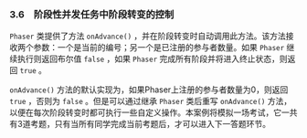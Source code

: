 ### 3.6　阶段性并发任务中阶段转变的控制

`Phaser` 类提供了方法 `onAdvance()` ，并在阶段转变时自动调用此方法。该方法接收两个参数：一个是当前的编号；另一个是已注册的参与者数量。如果 `Phaser` 继续执行则返回布尔值 `false` ，如果 `Phaser` 完成所有阶段并将进入终止状态，则返回 `true` 。

`onAdvance()` 方法的默认实现为，如果Phaser上注册的参与者数量为0，则返回 `true` ，否则为 `false` 。但是可以通过继承 `Phaser` 类后重写 `onAdvance()` 方法，以便在每次阶段转变时都可执行一些自定义操作。本案例将模拟一场考试，它一共有3道考题，只有当所有同学完成当前考题后，才可以进入下一答题环节。

